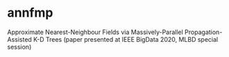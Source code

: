 # annfmp
Approximate Nearest-Neighbour Fields via Massively-Parallel Propagation-Assisted K-D Trees (paper presented at IEEE BigData 2020, MLBD special session)
